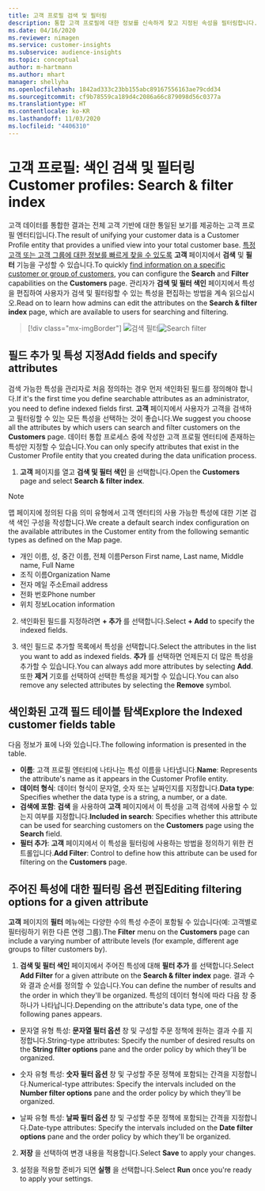 ```yaml
---
title: 고객 프로필 검색 및 필터링
description: 통합 고객 프로필에 대한 정보를 신속하게 찾고 지정된 속성을 필터링합니다.
ms.date: 04/16/2020
ms.reviewer: nimagen
ms.service: customer-insights
ms.subservice: audience-insights
ms.topic: conceptual
author: m-hartmann
ms.author: mhart
manager: shellyha
ms.openlocfilehash: 1842ad333c23bb155abc89167556163ae79cdd34
ms.sourcegitcommit: cf9b78559ca189d4c2086a66c879098d56c0377a
ms.translationtype: HT
ms.contentlocale: ko-KR
ms.lasthandoff: 11/03/2020
ms.locfileid: "4406310"
---
```

# <a name="customer-profiles-search--filter-index"></a><span data-ttu-id="17277-103">고객 프로필: 색인 검색 및 필터링</span><span class="sxs-lookup"><span data-stu-id="17277-103">Customer profiles: Search & filter index</span></span>

<span data-ttu-id="17277-104">고객 데이터를 통합한 결과는 전체 고객 기반에 대한 통일된 보기를 제공하는 고객 프로필 엔터티입니다.</span><span class="sxs-lookup"><span data-stu-id="17277-104">The result of unifying your customer data is a Customer Profile entity that provides a unified view into your total customer base.</span></span> <span data-ttu-id="17277-105">[특정 고객 또는 고객 그룹에 대한 정보를 빠르게 찾을 수 있도록](customer-profiles.md) **고객** 페이지에서 **검색** 및 **필터** 기능을 구성할 수 있습니다.</span><span class="sxs-lookup"><span data-stu-id="17277-105">To quickly [find information on a specific customer or group of customers](customer-profiles.md), you can configure the **Search** and **Filter** capabilities on the **Customers** page.</span></span> <span data-ttu-id="17277-106">관리자가 **검색 및 필터 색인** 페이지에서 특성을 편집하여 사용자가 검색 및 필터링할 수 있는 특성을 편집하는 방법을 계속 읽으십시오.</span><span class="sxs-lookup"><span data-stu-id="17277-106">Read on to learn how admins can edit the attributes on the **Search & filter index** page, which are available to users for searching and filtering.</span></span>

> [!div class="mx-imgBorder"]
> <span data-ttu-id="17277-107">![검색 필터](media/search-filter.png "검색 필터")</span><span class="sxs-lookup"><span data-stu-id="17277-107">![Search filter](media/search-filter.png "Search filter")</span></span>

## <a name="add-fields-and-specify-attributes"></a><span data-ttu-id="17277-108">필드 추가 및 특성 지정</span><span class="sxs-lookup"><span data-stu-id="17277-108">Add fields and specify attributes</span></span>

<span data-ttu-id="17277-109">검색 가능한 특성을 관리자로 처음 정의하는 경우 먼저 색인화된 필드를 정의해야 합니다.</span><span class="sxs-lookup"><span data-stu-id="17277-109">If it's the first time you define searchable attributes as an administrator, you need to define indexed fields first.</span></span> <span data-ttu-id="17277-110">**고객** 페이지에서 사용자가 고객을 검색하고 필터링할 수 있는 모든 특성을 선택하는 것이 좋습니다.</span><span class="sxs-lookup"><span data-stu-id="17277-110">We suggest you choose all the attributes by which users can search and filter customers on the **Customers** page.</span></span> <span data-ttu-id="17277-111">데이터 통합 프로세스 중에 작성한 고객 프로필 엔터티에 존재하는 특성만 지정할 수 있습니다.</span><span class="sxs-lookup"><span data-stu-id="17277-111">You can only specify attributes that exist in the Customer Profile entity that you created during the data unification process.</span></span>

1. <span data-ttu-id="17277-112">**고객** 페이지를 열고 **검색 및 필터 색인** 을 선택합니다.</span><span class="sxs-lookup"><span data-stu-id="17277-112">Open the **Customers** page and select **Search & filter index**.</span></span>

> [!NOTE]
> <span data-ttu-id="17277-113">맵 페이지에 정의된 다음 의미 유형에서 고객 엔터티의 사용 가능한 특성에 대한 기본 검색 색인 구성을 작성합니다.</span><span class="sxs-lookup"><span data-stu-id="17277-113">We create a default search index configuration on the available attributes in the Customer entity from the following semantic types as defined on the Map page.</span></span>
> - <span data-ttu-id="17277-114">개인 이름, 성, 중간 이름, 전체 이름</span><span class="sxs-lookup"><span data-stu-id="17277-114">Person First name, Last name, Middle name, Full Name</span></span>
> - <span data-ttu-id="17277-115">조직 이름</span><span class="sxs-lookup"><span data-stu-id="17277-115">Organization Name</span></span>
> - <span data-ttu-id="17277-116">전자 메일 주소</span><span class="sxs-lookup"><span data-stu-id="17277-116">Email address</span></span>
> - <span data-ttu-id="17277-117">전화 번호</span><span class="sxs-lookup"><span data-stu-id="17277-117">Phone number</span></span>
> - <span data-ttu-id="17277-118">위치 정보</span><span class="sxs-lookup"><span data-stu-id="17277-118">Location information</span></span>

2. <span data-ttu-id="17277-119">색인화된 필드를 지정하려면 **+ 추가** 를 선택합니다.</span><span class="sxs-lookup"><span data-stu-id="17277-119">Select **+ Add** to specify the indexed fields.</span></span>

3. <span data-ttu-id="17277-120">색인 필드로 추가할 목록에서 특성을 선택합니다.</span><span class="sxs-lookup"><span data-stu-id="17277-120">Select the attributes in the list you want to add as indexed fields.</span></span> <span data-ttu-id="17277-121">**추가** 를 선택하면 언제든지 더 많은 특성을 추가할 수 있습니다.</span><span class="sxs-lookup"><span data-stu-id="17277-121">You can always add more attributes by selecting **Add**.</span></span> <span data-ttu-id="17277-122">또한 **제거** 기호를 선택하여 선택한 특성을 제거할 수 있습니다.</span><span class="sxs-lookup"><span data-stu-id="17277-122">You can also remove any selected attributes by selecting the **Remove** symbol.</span></span>

## <a name="explore-the-indexed-customer-fields-table"></a><span data-ttu-id="17277-123">색인화된 고객 필드 테이블 탐색</span><span class="sxs-lookup"><span data-stu-id="17277-123">Explore the Indexed customer fields table</span></span>

<span data-ttu-id="17277-124">다음 정보가 표에 나와 있습니다.</span><span class="sxs-lookup"><span data-stu-id="17277-124">The following information is presented in the table.</span></span>

- <span data-ttu-id="17277-125">**이름**: 고객 프로필 엔터티에 나타나는 특성 이름을 나타냅니다.</span><span class="sxs-lookup"><span data-stu-id="17277-125">**Name**: Represents the attribute's name as it appears in the Customer Profile entity.</span></span>
- <span data-ttu-id="17277-126">**데이터 형식**: 데이터 형식이 문자열, 숫자 또는 날짜인지를 지정합니다.</span><span class="sxs-lookup"><span data-stu-id="17277-126">**Data type**: Specifies whether the data type is a string, a number, or a date.</span></span>
- <span data-ttu-id="17277-127">**검색에 포함**: **검색** 을 사용하여 **고객** 페이지에서 이 특성을 고객 검색에 사용할 수 있는지 여부를 지정합니다.</span><span class="sxs-lookup"><span data-stu-id="17277-127">**Included in search**: Specifies whether this attribute can be used for searching customers on the **Customers** page using the **Search** field.</span></span>
- <span data-ttu-id="17277-128">**필터 추가**: **고객** 페이지에서 이 특성을 필터링에 사용하는 방법을 정의하기 위한 컨트롤입니다.</span><span class="sxs-lookup"><span data-stu-id="17277-128">**Add Filter**: Control to define how this attribute can be used for filtering on the **Customers** page.</span></span>

## <a name="editing-filtering-options-for-a-given-attribute"></a><span data-ttu-id="17277-129">주어진 특성에 대한 필터링 옵션 편집</span><span class="sxs-lookup"><span data-stu-id="17277-129">Editing filtering options for a given attribute</span></span>

<span data-ttu-id="17277-130">**고객** 페이지의 **필터** 메뉴에는 다양한 수의 특성 수준이 포함될 수 있습니다(예: 고객별로 필터링하기 위한 다른 연령 그룹).</span><span class="sxs-lookup"><span data-stu-id="17277-130">The **Filter** menu on the **Customers** page can include a varying number of attribute levels (for example, different age groups to filter customers by).</span></span>

1. <span data-ttu-id="17277-131">**검색 및 필터 색인** 페이지에서 주어진 특성에 대해 **필터 추가** 를 선택합니다.</span><span class="sxs-lookup"><span data-stu-id="17277-131">Select **Add Filter** for a given attribute on the **Search & filter index** page.</span></span> <span data-ttu-id="17277-132">결과 수와 결과 순서를 정의할 수 있습니다.</span><span class="sxs-lookup"><span data-stu-id="17277-132">You can define the number of results and the order in which they'll be organized.</span></span> <span data-ttu-id="17277-133">특성의 데이터 형식에 따라 다음 창 중 하나가 나타납니다.</span><span class="sxs-lookup"><span data-stu-id="17277-133">Depending on the attribute's data type, one of the following panes appears.</span></span>

- <span data-ttu-id="17277-134">문자열 유형 특성: **문자열 필터 옵션** 창 및 구성할 주문 정책에 원하는 결과 수를 지정합니다.</span><span class="sxs-lookup"><span data-stu-id="17277-134">String-type attributes: Specify the number of desired results on the **String filter options** pane and the order policy by which they'll be organized.</span></span>

- <span data-ttu-id="17277-135">숫자 유형 특성: **숫자 필터 옵션** 창 및 구성할 주문 정책에 포함되는 간격을 지정합니다.</span><span class="sxs-lookup"><span data-stu-id="17277-135">Numerical-type attributes: Specify the intervals included on the **Number filter options** pane and the order policy by which they'll be organized.</span></span>

- <span data-ttu-id="17277-136">날짜 유형 특성: **날짜 필터 옵션** 창 및 구성할 주문 정책에 포함되는 간격을 지정합니다.</span><span class="sxs-lookup"><span data-stu-id="17277-136">Date-type attributes:  Specify the intervals included on the **Date filter options** pane and the order policy by which they'll be organized.</span></span>

2. <span data-ttu-id="17277-137">**저장** 을 선택하여 변경 내용을 적용합니다.</span><span class="sxs-lookup"><span data-stu-id="17277-137">Select **Save** to apply your changes.</span></span>

3. <span data-ttu-id="17277-138">설정을 적용할 준비가 되면 **실행** 을 선택합니다.</span><span class="sxs-lookup"><span data-stu-id="17277-138">Select **Run** once you're ready to apply your settings.</span></span>
